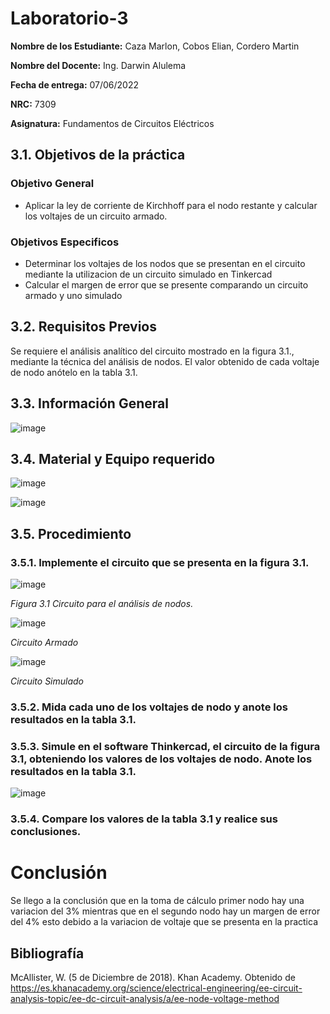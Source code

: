 # Laboratorio-3
**Nombre de los Estudiante:** Caza Marlon, Cobos Elian, Cordero Martin

**Nombre del Docente:** Ing. Darwin Alulema

**Fecha de entrega:** 07/06/2022

**NRC:** 7309

**Asignatura:** Fundamentos de Circuitos Eléctricos

## **3.1. Objetivos de la práctica**

### **Objetivo General**

* Aplicar la ley de corriente de Kirchhoff para el nodo restante y calcular los voltajes de un circuito armado.

### **Objetivos Especificos** 

* Determinar los voltajes de los nodos que se presentan en el circuito mediante la utilizacion de un circuito simulado en Tinkercad
* Calcular el margen de error que se presente comparando un circuito armado y uno simulado

## **3.2. Requisitos Previos**

Se requiere el análisis analítico del circuito mostrado en la figura 3.1., mediante la técnica del análisis de nodos. El valor obtenido de cada voltaje de nodo anótelo en la tabla 3.1.

## **3.3. Información General**

![image](https://user-images.githubusercontent.com/105742149/172032805-b539aed6-131b-47c7-be59-9467664d014c.png)

## **3.4. Material y Equipo requerido**

![image](https://user-images.githubusercontent.com/105742149/172034431-efa7d6b4-1a3e-4d52-8ba8-79357cb7c133.png)

![image](https://user-images.githubusercontent.com/105742149/172031147-20580977-ddf6-4a8a-8b99-49fc6f280aaa.png)

## **3.5. Procedimiento**
### **3.5.1. Implemente el circuito que se presenta en la figura 3.1.**

![image](https://user-images.githubusercontent.com/105742149/172031198-25609daa-6fce-4d8f-b46e-ebc43e4d75e5.png)

*Figura 3.1 Circuito para el análisis de nodos.*

![image](https://user-images.githubusercontent.com/105742149/172031925-4b8f7e22-4095-4580-8fd2-1585ce234bb8.png)

*Circuito Armado*

![image](https://user-images.githubusercontent.com/105742149/172031896-ec9b9a07-1ddf-48c7-af75-e23ede52311d.png)

*Circuito Simulado*

### **3.5.2. Mida cada uno de los voltajes de nodo y anote los resultados en la tabla 3.1.**



### **3.5.3. Simule en el software Thinkercad, el circuito de la figura 3.1, obteniendo los valores de los voltajes de nodo. Anote los resultados en la tabla 3.1.**

![image](https://user-images.githubusercontent.com/105742149/172031877-56eab59a-2a97-446e-b0b2-452cb3c0f224.png)

### **3.5.4. Compare los valores de la tabla 3.1 y realice sus conclusiones.**




# Conclusión

Se llego a la conclusión que en la toma de cálculo primer nodo hay una variacion del 3% mientras que en el segundo nodo hay un margen de error del 4% esto debido a la variacion de voltaje que se presenta en la practica  

## **Bibliografía**

McAllister, W. (5 de Diciembre de 2018). Khan Academy. Obtenido de https://es.khanacademy.org/science/electrical-engineering/ee-circuit-analysis-topic/ee-dc-circuit-analysis/a/ee-node-voltage-method

